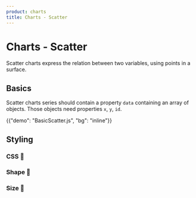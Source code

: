 ```yaml
---
product: charts
title: Charts - Scatter
---
```


# Charts - Scatter

<p class="description">Scatter charts express the relation between two variables, using points in a surface.</p>

## Basics

Scatter charts series should contain a property `data` containing an array of objects.
Those objects need properties `x`, `y`, `id`.

{{"demo": "BasicScatter.js", "bg": "inline"}}

## Styling

### CSS 🚧

### Shape 🚧

### Size 🚧
